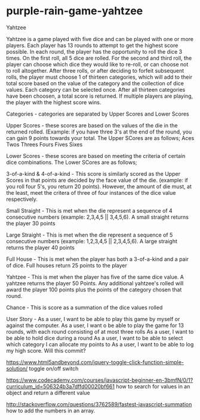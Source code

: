# purple-rain-game-yahtzee
Yahtzee

Yahtzee is a game played with five dice and can be played with one or more players. Each player has 13 rounds to attempt to get the highest score possible. In each round, the player has the opportunity to roll the dice 3 times. On the first roll, all 5 dice are rolled. For the second and third roll, the player can choose which dice they would like to re-roll, or can choose not to roll altogether. After three rolls, or after deciding to forfeit subsequent rolls, the player must choose 1 of thirteen categories, which will add to their total score based on the value of the category and the collection of dice values. Each category can be selected once. After all thirteen categories have been choosen, a total score is returned. If multiple players are playing, the player with the highest score wins.

Categories - categories are separated by Upper Scores and Lower Scores

Upper Scores - these scores are based on the values of the die in the returned rolled. (Example: if you have three 3's at the end of the round, you can gain 9 points towards your total. The Upper SCores are as follows;
Aces
Twos
Threes
Fours
Fives
Sixes

Lower Scores - these scores are based on meeting the criteria of certain dice combinations. The Lower SCores are as follows;

3-of-a-kind & 4-of-a-kind - This score is similarly scored as the Upper Scores in that points are decided by the face value of the die. (example: if you roll four 5's, you return 20 points). However, the amount of die must, at the least, meet the critera of three of four instances of the dice value respectively.

Small Straight - This is met when the die represent a sequence of 4 consecutive numbers (example: 2,3,4,5 || 3,4,5,6). A small straight returns the player 30 points

Large Straight - This is met when the die represent a sequence of 5 consecutive numbers (example: 1,2,3,4,5 || 2,3,4,5,6). A large straight returns the player 40 points

Full House - This is met when the player has both a 3-of-a-kind and a pair of dice. Full houses return 25 points to the player

Yahtzee - This is met when the player has five of the same dice value. A yahtzee returns the player 50 Points. Any additional yahtzee's rolled will award the player 100 points plus the points of the category chosen that round.

Chance -  This is score as a summation of the dice values rolled


User Story - 
As a user, I want to be able to play this game by myself or against the computer. 
As a user, I want o be able to play the game for 13 rounds, with each round consisting of at most three rolls
As a user, I want to be able to hold dice during a round
As a user, I want to be able to select which category I can allocate my points to 
As a user, I want to be able to log my high score.
Will this commit?



<!-- sources  -->
https://www.html5andbeyond.com/jquery-toggle-click-function-simple-solution/
toggle on/off switch


https://www.codecademy.com/courses/javascript-beginner-en-3bmfN/0/1?curriculum_id=506324b3a7dffd00020bf661
how to search for values in an object and return a different value

http://stackoverflow.com/questions/3762589/fastest-javascript-summation
how to add the numbers in an array.

